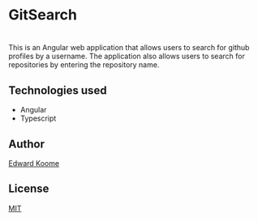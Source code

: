 # GitSearch

#

This is an Angular web application that allows users to search for github profiles by a username.
The application also allows users to search for repositories by entering the repository name.


## Technologies used 

- Angular
- Typescript

## Author

[Edward Koome](https://github.com/KoomeA)

## License

[MIT](https://raw.githubusercontent.com/KoomeA/git-search/master/LICENCE)
